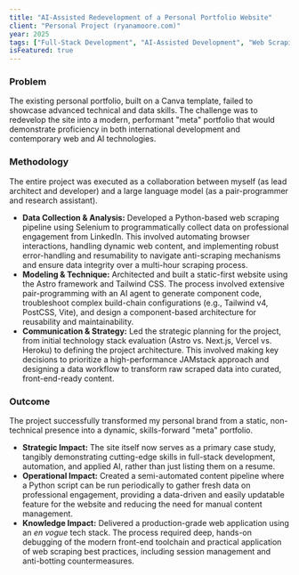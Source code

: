 ```yaml
---
title: "AI-Assisted Redevelopment of a Personal Portfolio Website"
client: "Personal Project (ryanamoore.com)"
year: 2025
tags: ["Full-Stack Development", "AI-Assisted Development", "Web Scraping", "Astro", "Python", "Selenium"]
isFeatured: true
---
```


### Problem

The existing personal portfolio, built on a Canva template, failed to showcase advanced technical and data skills. The challenge was to redevelop the site into a modern, performant "meta" portfolio that would demonstrate proficiency in both international development and contemporary web and AI technologies.

### Methodology

The entire project was executed as a collaboration between myself (as lead architect and developer) and a large language model (as a pair-programmer and research assistant).

*   **Data Collection & Analysis:** Developed a Python-based web scraping pipeline using Selenium to programmatically collect data on professional engagement from LinkedIn. This involved automating browser interactions, handling dynamic web content, and implementing robust error-handling and resumability to navigate anti-scraping mechanisms and ensure data integrity over a multi-hour scraping process.
*   **Modeling & Technique:** Architected and built a static-first website using the Astro framework and Tailwind CSS. The process involved extensive pair-programming with an AI agent to generate component code, troubleshoot complex build-chain configurations (e.g., Tailwind v4, PostCSS, Vite), and design a component-based architecture for reusability and maintainability.
*   **Communication & Strategy:** Led the strategic planning for the project, from initial technology stack evaluation (Astro vs. Next.js, Vercel vs. Heroku) to defining the project architecture. This involved making key decisions to prioritize a high-performance JAMstack approach and designing a data workflow to transform raw scraped data into curated, front-end-ready content.

### Outcome

The project successfully transformed my personal brand from a static, non-technical presence into a dynamic, skills-forward "meta" portfolio.

*   **Strategic Impact:** The site itself now serves as a primary case study, tangibly demonstrating cutting-edge skills in full-stack development, automation, and applied AI, rather than just listing them on a resume.
*   **Operational Impact:** Created a semi-automated content pipeline where a Python script can be run periodically to gather fresh data on professional engagement, providing a data-driven and easily updatable feature for the website and reducing the need for manual content management.
*   **Knowledge Impact:** Delivered a production-grade web application using an *en vogue* tech stack. The process required deep, hands-on debugging of the modern front-end toolchain and practical application of web scraping best practices, including session management and anti-botting countermeasures.